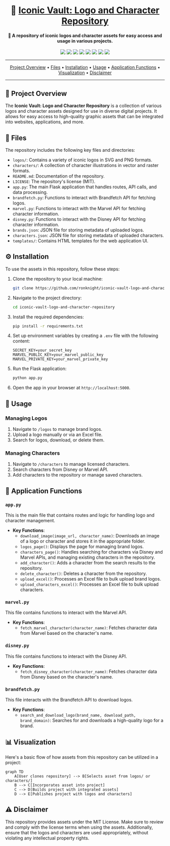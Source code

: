 <h1 align="center">🎨 <a href="https://github.com/ronknight/iconic-vault-logo-and-character-repository">Iconic Vault: Logo and Character Repository</a></h1>

<h4 align="center">📁 A repository of iconic logos and character assets for easy access and usage in various projects.</h4>

<p align="center">
<a href="https://twitter.com/PinoyITSolution"><img src="https://img.shields.io/twitter/follow/PinoyITSolution?style=social"></a>
<a href="https://github.com/ronknight?tab=followers"><img src="https://img.shields.io/github/followers/ronknight?style=social"></a>
<a href="https://github.com/ronknight/ronknight/stargazers"><img src="https://img.shields.io/github/stars/BEPb/BEPb.svg?logo=github"></a>
<a href="https://github.com/ronknight/ronknight/network/members"><img src="https://img.shields.io/github/forks/BEPb/BEPb.svg?color=blue&logo=github"></a>
<a href="https://youtube.com/@PinoyITSolution"><img src="https://img.shields.io/youtube/channel/subscribers/UCeoETAlg3skyMcQPqr97omg"></a>
<a href="https://github.com/ronknight/iconic-vault-logo-and-character-repository/issues"><img src="https://img.shields.io/badge/contributions-welcome-brightgreen.svg?style=flat"></a>
<a href="https://github.com/ronknight/iconic-vault-logo-and-character-repository/blob/master/LICENSE"><img src="https://img.shields.io/badge/License-MIT-yellow.svg"></a>
<a href="https://github.com/ronknight"><img src="https://img.shields.io/badge/Made%20with%20%F0%9F%A4%8D%20by%20-%20Ronknight%20-%20red"></a>
</p>

---

<p align="center">
  <a href="#project-overview">Project Overview</a> •
  <a href="#files">Files</a> •
  <a href="#installation">Installation</a> •
  <a href="#usage">Usage</a> •
  <a href="#application-functions">Application Functions</a> •
  <a href="#visualization">Visualization</a> •
  <a href="#disclaimer">Disclaimer</a>
</p>

---

## 📖 Project Overview

The **Iconic Vault: Logo and Character Repository** is a collection of various logos and character assets designed for use in diverse digital projects. It allows for easy access to high-quality graphic assets that can be integrated into websites, applications, and more.

## 📂 Files

The repository includes the following key files and directories:

- `logos/`: Contains a variety of iconic logos in SVG and PNG formats.
- `characters/`: A collection of character illustrations in vector and raster formats.
- `README.md`: Documentation of the repository.
- `LICENSE`: The repository's license (MIT).
- `app.py`: The main Flask application that handles routes, API calls, and data processing.
- `brandfetch.py`: Functions to interact with Brandfetch API for fetching logos.
- `marvel.py`: Functions to interact with the Marvel API for fetching character information.
- `disney.py`: Functions to interact with the Disney API for fetching character information.
- `brands.json`: JSON file for storing metadata of uploaded logos.
- `characters.json`: JSON file for storing metadata of uploaded characters.
- `templates/`: Contains HTML templates for the web application UI.

## ⚙️ Installation

To use the assets in this repository, follow these steps:

1. Clone the repository to your local machine:
   ```bash
   git clone https://github.com/ronknight/iconic-vault-logo-and-character-repository.git
   ```
2. Navigate to the project directory:
   ```bash
   cd iconic-vault-logo-and-character-repository
   ```

3. Install the required dependencies:
   ```bash
   pip install -r requirements.txt
   ```

4. Set up environment variables by creating a `.env` file with the following content:
   ```
   SECRET_KEY=your_secret_key
   MARVEL_PUBLIC_KEY=your_marvel_public_key
   MARVEL_PRIVATE_KEY=your_marvel_private_key
   ```

5. Run the Flask application:
   ```bash
   python app.py
   ```

6. Open the app in your browser at `http://localhost:5000`.

## 🚀 Usage

### Managing Logos
1. Navigate to `/logos` to manage brand logos.
2. Upload a logo manually or via an Excel file.
3. Search for logos, download, or delete them.

### Managing Characters
1. Navigate to `/characters` to manage licensed characters.
2. Search characters from Disney or Marvel API.
3. Add characters to the repository or manage saved characters.

## 📜 Application Functions

### `app.py`
This is the main file that contains routes and logic for handling logo and character management.

- **Key Functions**:
    - `download_image(image_url, character_name)`: Downloads an image of a logo or character and stores it in the appropriate folder.
    - `logos_page()`: Displays the page for managing brand logos.
    - `characters_page()`: Handles searching for characters via Disney and Marvel APIs, and managing existing characters in the repository.
    - `add_character()`: Adds a character from the search results to the repository.
    - `delete_character()`: Deletes a character from the repository.
    - `upload_excel()`: Processes an Excel file to bulk upload brand logos.
    - `upload_characters_excel()`: Processes an Excel file to bulk upload characters.

### `marvel.py`
This file contains functions to interact with the Marvel API.

- **Key Functions**:
    - `fetch_marvel_character(character_name)`: Fetches character data from Marvel based on the character's name.

### `disney.py`
This file contains functions to interact with the Disney API.

- **Key Functions**:
    - `fetch_disney_character(character_name)`: Fetches character data from Disney based on the character's name.

### `brandfetch.py`
This file interacts with the Brandfetch API to download logos.

- **Key Functions**:
    - `search_and_download_logo(brand_name, download_path, brand_domain)`: Searches for and downloads a high-quality logo for a brand.

## 📊 Visualization

Here's a basic flow of how assets from this repository can be utilized in a project:

```mermaid
graph TD
    A[User clones repository] --> B[Selects asset from logos/ or characters/]
    B --> C[Incorporates asset into project]
    C --> D[Builds project with integrated assets]
    D --> E[Publishes project with logos and characters]
```

## ⚠️ Disclaimer

This repository provides assets under the MIT License. Make sure to review and comply with the license terms when using the assets. Additionally, ensure that the logos and characters are used appropriately, without violating any intellectual property rights.